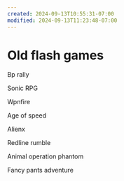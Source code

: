 ```yaml
---
created: 2024-09-13T10:55:31-07:00
modified: 2024-09-13T11:23:48-07:00
---
```


# Old flash games

Bp rally

Sonic RPG

Wpnfire

Age of speed

Alienx

Redline rumble

Animal operation phantom

Fancy pants adventure
